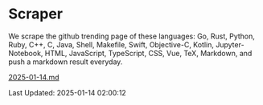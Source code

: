 # Scraper

We scrape the github trending page of these languages: Go, Rust, Python, Ruby, C++, C, Java, Shell, Makefile, Swift, Objective-C, Kotlin, Jupyter-Notebook, HTML, JavaScript, TypeScript, CSS, Vue, TeX, Markdown, and push a markdown result everyday.

[2025-01-14.md](https://github.com/cumthxy/github-trending-backup/blob/master/2025-01-14.md)

Last Updated: 2025-01-14 02:00:12